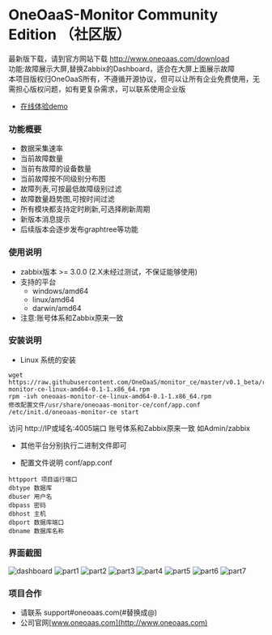 # OneOaaS-Monitor Community Edition （社区版）
最新版下载，请到官方网站下载 http://www.oneoaas.com/download    
功能:故障展示大屏,替换Zabbix的Dashboard，适合在大屏上面展示故障   
本项目版权归OneOaaS所有，不遵循开源协议，但可以让所有企业免费使用，无需担心版权问题，如有更复杂需求，可以联系使用企业版  

- [在线体验demo](http://monitor.community.oneoaas.com)

### 功能概要
- 数据采集速率
- 当前故障数量
- 当前有故障的设备数量
- 当前故障按不同级别分布图
- 故障列表,可按最低故障级别过滤
- 故障数量趋势图,可按时间过滤
- 所有模块都支持定时刷新,可选择刷新周期
- 新版本消息提示
- 后续版本会逐步发布graphtree等功能

### 使用说明
- zabbix版本 >= 3.0.0 (2.X未经过测试，不保证能够使用)
- 支持的平台
    + windows/amd64
    + linux/amd64
    + darwin/amd64
- 注意:账号体系和Zabbix原来一致
### 安装说明
- Linux 系统的安装
```
wget https://raw.githubusercontent.com/OneOaaS/monitor_ce/master/v0.1_beta/rpm/oneoaas-monitor-ce-linux-amd64-0.1-1.x86_64.rpm
rpm -ivh oneoaas-monitor-ce-linux-amd64-0.1-1.x86_64.rpm
修改配置文件/usr/share/oneoaas-monitor-ce/conf/app.conf
/etc/init.d/oneoaas-monitor-ce start
```
访问 http://IP或域名:4005端口
账号体系和Zabbix原来一致 如Admin/zabbix
- 其他平台分别执行二进制文件即可

- 配置文件说明 conf/app.conf
```
httpport 项目运行端口
dbtype 数据库
dbuser 用户名
dbpass 密码
dbhost 主机
dbport 数据库端口
dbname 数据库名称
```

### 界面截图
![dashboard](https://github.com/OneOaaS/monitor_ce/blob/master/shortcut/dashboard.png?raw=true)
![part1](https://github.com/OneOaaS/monitor_ce/blob/master/shortcut/part1.png?raw=true)
![part2](https://github.com/OneOaaS/monitor_ce/blob/master/shortcut/part2.png?raw=true)
![part3](https://github.com/OneOaaS/monitor_ce/blob/master/shortcut/problem1.png?raw=true)
![part4](https://github.com/OneOaaS/monitor_ce/blob/master/shortcut/problem2.png?raw=true)
![part5](https://github.com/OneOaaS/monitor_ce/blob/master/shortcut/problemPriority.png?raw=true)
![part6](https://github.com/OneOaaS/monitor_ce/blob/master/shortcut/trends1.png?raw=true)
![part7](https://github.com/OneOaaS/monitor_ce/blob/master/shortcut/trends2.png?raw=true)


### 项目合作

- 请联系 support#oneoaas.com(#替换成@)
- 公司官网[www.oneoaas.com](http://www.oneoaas.com)
